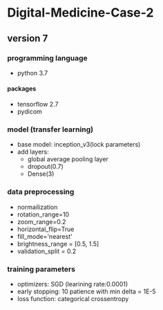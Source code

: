 # Digital-Medicine-Case-2

## version 7
### programming language
* python 3.7

#### packages
* tensorflow 2.7
* pydicom

### model (transfer learning)
* base model: inception_v3(lock parameters)
* add layers: 
   * global average pooling layer
   * dropout(0.7)
   * Dense(3)

### data preprocessing
* normailization
* rotation_range=10
* zoom_range=0.2
* horizontal_flip=True
* fill_mode='nearest'
* brightness_range = [0.5, 1.5]
* validation_split = 0.2

### training parameters
* optimizers: SGD (learining rate:0.0001)
* early stopping: 10 patience with min delta = 1E-5
* loss function: categorical crossentropy

